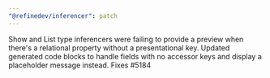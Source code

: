 ```yaml
---
"@refinedev/inferencer": patch
---
```


Show and List type inferencers were failing to provide a preview when there's a relational property without a presentational key. Updated generated code blocks to handle fields with no accessor keys and display a placeholder message instead. Fixes #5184
